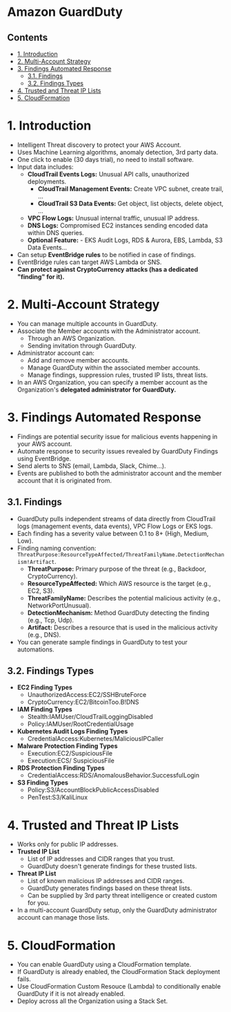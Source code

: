 # Amazon GuardDuty<!-- omit in toc -->

## Contents <!-- omit in toc -->

- [1. Introduction](#1-introduction)
- [2. Multi-Account Strategy](#2-multi-account-strategy)
- [3. Findings Automated Response](#3-findings-automated-response)
  - [3.1. Findings](#31-findings)
  - [3.2. Findings Types](#32-findings-types)
- [4. Trusted and Threat IP Lists](#4-trusted-and-threat-ip-lists)
- [5. CloudFormation](#5-cloudformation)

# 1. Introduction

- Intelligent Threat discovery to protect your AWS Account.
- Uses Machine Learning algorithms, anomaly detection, 3rd party data.
- One click to enable (30 days trial), no need to install software.
- Input data includes:
  - **CloudTrail Events Logs:** Unusual API calls, unauthorized deployments.
    - **CloudTrail Management Events:** Create VPC subnet, create trail, ...
    - **CloudTrail S3 Data Events:** Get object, list objects, delete object, ...
  - **VPC Flow Logs:** Unusual internal traffic, unusual IP address.
  - **DNS Logs:** Compromised EC2 instances sending encoded data within DNS queries.
  - **Optional Feature:** - EKS Audit Logs, RDS & Aurora, EBS, Lambda, S3 Data Events...
- Can setup **EventBridge rules** to be notified in case of findings.
- EventBridge rules can target AWS Lambda or SNS.
- **Can protect against CryptoCurrency attacks (has a dedicated "finding" for it).**

# 2. Multi-Account Strategy

- You can manage multiple accounts in GuardDuty.
- Associate the Member accounts with the Administrator account.
  - Through an AWS Organization.
  - Sending invitation through GuardDuty.
- Administrator account can:
  - Add and remove member accounts.
  - Manage GuardDuty within the associated member accounts.
  - Manage findings, suppression rules, trusted IP lists, threat lists.
- In an AWS Organization, you can specify a member account as the Organization's **delegated administrator for GuardDuty.**

# 3. Findings Automated Response

- Findings are potential security issue for malicious events happening in your AWS account.
- Automate response to security issues revealed by GuardDuty Findings using EventBridge.
- Send alerts to SNS (email, Lambda, Slack, Chime...).
- Events are published to both the administrator account and the member account that it is originated from.

## 3.1. Findings

- GuardDuty pulls independent streams of data directly from CloudTrail logs (management events, data events), VPC Flow Logs or EKS logs.
- Each finding has a severity value between 0.1 to 8+ (High, Medium, Low).
- Finding naming convention: `ThreatPurpose:ResourceTypeAffected/ThreatFamilyName.DetectionMechanism!Artifact`.
  - **ThreatPurpose:** Primary purpose of the threat (e.g., Backdoor, CryptoCurrency).
  - **ResourceTypeAffected:** Which AWS resource is the target (e.g., EC2, S3).
  - **ThreatFamilyName:** Describes the potential malicious activity (e.g., NetworkPortUnusual).
  - **DetectionMechanism:** Method GuardDuty detecting the finding (e.g., Tcp, Udp).
  - **Artifact:** Describes a resource that is used in the malicious activity (e.g., DNS).
- You can generate sample findings in GuardDuty to test your automations.

## 3.2. Findings Types

- **EC2 Finding Types**
  - UnauthorizedAccess:EC2/SSHBruteForce
  - CryptoCurrency:EC2/BitcoinToo.B!DNS
- **IAM Finding Types**
  - Stealth:IAMUser/CloudTrailLoggingDisabled
  - Policy:IAMUser/RootCredentialUsage
- **Kubernetes Audit Logs Finding Types**
  - CredentialAccess:Kubernetes/MaliciousIPCaller
- **Malware Protection Finding Types**
  - Execution:EC2/SuspiciousFile
  - Execution:ECS/ SuspiciousFile
- **RDS Protection Finding Types**
  - CredentialAccess:RDS/AnomalousBehavior.SuccessfulLogin
- **S3 Finding Types**
  - Policy:S3/AccountBlockPublicAccessDisabled
  - PenTest:S3/KaliLinux

# 4. Trusted and Threat IP Lists

- Works only for public IP addresses.
- **Trusted IP List**
  - List of IP addresses and CIDR ranges that you trust.
  - GuardDuty doesn't generate findings for these trusted lists.
- **Threat IP List**
  - List of known malicious IP addresses and CIDR ranges.
  - GuardDuty generates findings based on these threat lists.
  - Can be supplied by 3rd party threat intelligence or created custom for you.
- In a multi-account GuardDuty setup, only the GuardDuty administrator account can manage those lists.

# 5. CloudFormation

- You can enable GuardDuty using a CloudFormation template.
- If GuardDuty is already enabled, the CloudFormation Stack deployment fails.
- Use CloudFormation Custom Resouce (Lambda) to conditionally enable GuardDuty if it is not already enabled.
- Deploy across all the Organization using a Stack Set.
